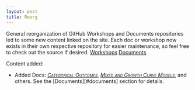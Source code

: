 ```yaml
---
layout: post
title: Reorg
---
```


General reorganization of GitHub Workshops and Documents repositories led to some new content linked on the site.  Each doc or workshop now exists in their own respective repository for easier maintenance, so feel free to check out the source if desired. [Workshops](https://github.com/m-clark/Workshops) [Documents](https://github.com/m-clark/docs)  

Content added:
<br>

- Added Docs: [<span style="font-variant:small-caps; font-style:italic;">Categorical Outcomes</span>](../docs/logregmodels.html), 
[<span style="font-variant:small-caps; font-style:italic;">Mixed and Growth Curve Models</span>](../mixed-growth-comparison/), and others.  See the [Documents][#documents] section for details. 